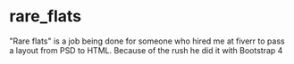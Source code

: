 # rare_flats
"Rare flats" is a job being done for someone who hired me at fiverr to pass a layout from PSD to HTML. Because of the rush he did it with Bootstrap 4

